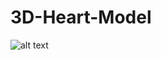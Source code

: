 # 3D-Heart-Model
![alt text](https://raw.githubusercontent.com/lvu2/3D-Heart-Model/blob/master/Heartflow_Model.png)
